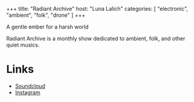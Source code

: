 +++
title: "Radiant Archive"
host: "Luna Lalich"
categories: [
  "electronic",
  "ambient",
  "folk",
  "drone"
]
+++

A gentle ember for a harsh world

Radiant Archive is a monthly show dedicated to ambient, folk, and other quiet musics.

# Links

- [Soundcloud](https://soundcloud.com/lunafreya000)
- [Instagram](https://instagram.com/lunafreya000)
